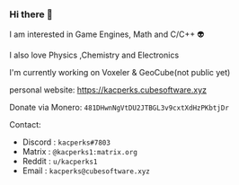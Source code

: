 ### Hi there 👋
I am interested in Game Engines, Math and C/C++ 👽

I also love Physics ,Chemistry and Electronics

I'm currently working on Voxeler & GeoCube(not public yet)

personal website: https://kacperks.cubesoftware.xyz

Donate via Monero: ` 481DHwnNgVtDU2JTBGL3v9cxtXdHzPKbtjDr `

Contact:
* Discord : `kacperks#7803`
* Matrix : ` @kacperks1:matrix.org `
* Reddit : ` u/kacperks1 `
* Email : `kacperks@cubesoftware.xyz`
